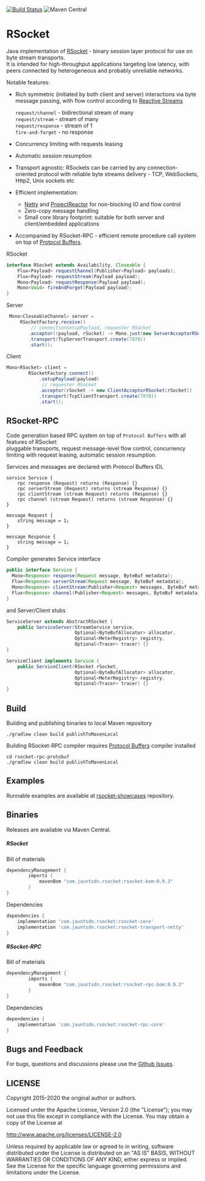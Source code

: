 [![Build Status](https://travis-ci.org/jauntsdn/rsocket.svg?branch=develop)](https://travis-ci.org/jauntsdn/rsocket) ![Maven Central](https://img.shields.io/maven-central/v/com.jauntsdn.rsocket/rsocket-core)

# RSocket

Java implementation of [RSocket](https://rsocket.io) - binary session layer protocol for use on byte stream transports.  
It is intended for high-throughput applications targeting low latency, with peers connected by heterogeneous and probably unreliable networks. 

Notable features:

* Rich symmetric (initiated by both client and server) interactions via byte message passing, with flow control according to [Reactive Streams](https://github.com/reactive-streams/reactive-streams-jvm)
  
  `request/channel`  - bidirectional stream of many  
  `request/stream`   - stream of many  
  `request/response` - stream of 1  
  `fire-and-forget`  - no response  

* Concurrency limiting with requests leasing
* Automatic session resumption
* Transport agnostic: RSockets can be carried by any connection-oriented protocol with reliable byte streams delivery - TCP, WebSockets, Http2, Unix sockets etc
* Efficient implementation:
    * [Netty](https://github.com/netty/netty) and [ProjectReactor](https://github.com/reactor/reactor-core) for non-blocking IO and flow control
    * Zero-copy message handling
    * Small core library footprint: suitable for both server and client/embedded applications
* Accompanied by RSocket-RPC - efficient remote procedure call system on top of [Protocol Buffers](https://developers.google.com/protocol-buffers).

RSocket 
```java
interface RSocket extends Availability, Closeable {
    Flux<Payload> requestChannel(Publisher<Payload> payloads);
    Flux<Payload> requestStream(Payload payload);
    Mono<Payload> requestResponse(Payload payload);
    Mono<Void> fireAndForget(Payload payload);
}
```
    
Server
```java
 Mono<CloseableChannel> server = 
     RSocketFactory.receive()
         // connectionSetupPayload, requester RSocket        
        .acceptor((payload, rSocket) -> Mono.just(new ServerAcceptorRSocket(payload, rSocket)))
        .transport(TcpServerTransport.create(7878))
        .start();
```

Client
```java
Mono<RSocket> client =
        RSocketFactory.connect()
            .setupPayload(payload)
             // requester RSocket        
            .acceptor(rSocket -> new ClientAcceptorRSocket(rSocket))  
            .transport(TcpClientTransport.create(7878))
            .start();
```

## RSocket-RPC

Code generation based RPC system on top of `Protocol Buffers` with all features of RSocket:  
pluggable transports, request message-level flow control, concurrency limiting with request leasing, automatic session resumption.   

Services and messages are declared with Protocol Buffers IDL
```
service Service {
    rpc response (Request) returns (Response) {}
    rpc serverStream (Request) returns (stream Response) {}
    rpc clientStream (stream Request) returns (Response) {}
    rpc channel (stream Request) returns (stream Response) {}
}

message Request {
    string message = 1;
}

message Response {
    string message = 1;
}
```

Compiler generates Service interface
```java
public interface Service {
  Mono<Response> response(Request message, ByteBuf metadata);
  Flux<Response> serverStream(Request message, ByteBuf metadata);
  Mono<Response> clientStream(Publisher<Request> messages, ByteBuf metadata);
  Flux<Response> channel(Publisher<Request> messages, ByteBuf metadata);
}
```
and Server/Client stubs
```java
ServiceServer extends AbstractRSocket {
    public ServiceServer(StreamService service, 
                         Optional<ByteBufAllocator> allocator, 
                         Optional<MeterRegistry> registry, 
                         Optional<Tracer> tracer) {}
}
```

```java
ServiceClient implements Service {
    public ServiceClient(RSocket rSocket, 
                         Optional<ByteBufAllocator> allocator, 
                         Optional<MeterRegistry> registry, 
                         Optional<Tracer> tracer) {}
}
```

## Build

Building and publishing binaries to local Maven repository 
```
./gradlew clean build publishToMavenLocal
```

Building RSocket-RPC compiler requires [Protocol Buffers](https://github.com/grpc/grpc-java/blob/master/COMPILING.md#how-to-build-code-generation-plugin) compiler installed
```
cd rsocket-rpc-protobuf
./gradlew clean build publishToMavenLocal
```

## Examples 

Runnable examples are available at [rsocket-showcases](https://github.com/jauntsdn/rsocket-showcases) repository.

## Binaries

Releases are available via Maven Central.

##### RSocket

Bill of materials
```groovy
dependencyManagement {
        imports {
            mavenBom "com.jauntsdn.rsocket:rsocket-bom:0.9.3"
        }
}
```
Dependencies

```groovy
dependencies {
    implementation 'com.jauntsdn.rsocket:rsocket-core'
    implementation 'com.jauntsdn.rsocket:rsocket-transport-netty'
}
```

##### RSocket-RPC

Bill of materials
```groovy
dependencyManagement {
        imports {
            mavenBom "com.jauntsdn.rsocket:rsocket-rpc-bom:0.9.3"
        }
}
```
Dependencies

```groovy
dependencies {
    implementation 'com.jauntsdn.rsocket:rsocket-rpc-core'
}
```

## Bugs and Feedback

For bugs, questions and discussions please use the [Github Issues](https://github.com/jauntsdn/rsocket/issues).

## LICENSE

Copyright 2015-2020 the original author or authors.

Licensed under the Apache License, Version 2.0 (the "License");
you may not use this file except in compliance with the License.
You may obtain a copy of the License at

http://www.apache.org/licenses/LICENSE-2.0

Unless required by applicable law or agreed to in writing, software
distributed under the License is distributed on an "AS IS" BASIS,
WITHOUT WARRANTIES OR CONDITIONS OF ANY KIND, either express or implied.
See the License for the specific language governing permissions and
limitations under the License.
